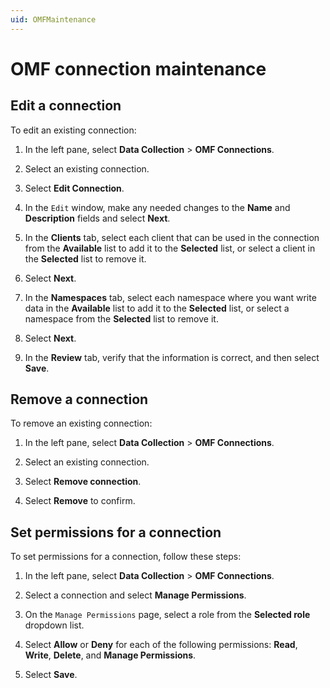 ```yaml
---
uid: OMFMaintenance
---
```


# OMF connection maintenance

## Edit a connection

To edit an existing connection:

1. In the left pane, select **Data Collection** > **OMF Connections**.

1. Select an existing connection.

1. Select **Edit Connection**.

1. In the `Edit` window, make any needed changes to the **Name** and **Description** fields and select **Next**.

1. In the **Clients** tab, select each client that can be used in the connection from the **Available** list to add it to the **Selected** list, or select a client in the **Selected** list to remove it. 

1. Select **Next**.

1. In the **Namespaces** tab, select each namespace where you want write data in the **Available** list to add it to the **Selected** list, or select a namespace from the **Selected** list to remove it.

1. Select **Next**.
   
1. In the **Review** tab, verify that the information is correct, and then select **Save**.  

## Remove a connection

To remove an existing connection:

1. In the left pane, select **Data Collection** > **OMF Connections**.

1. Select an existing connection.

1. Select **Remove connection**.

1. Select **Remove** to confirm.

## Set permissions for a connection

To set permissions for a connection, follow these steps:

1. In the left pane, select **Data Collection** > **OMF Connections**.

1. Select a connection and select **Manage Permissions**.

1. On the `Manage Permissions` page, select a role from the **Selected role** dropdown list.

1. Select **Allow** or **Deny** for each of the following permissions: **Read**, **Write**, **Delete**, and **Manage Permissions**.

1. Select **Save**.